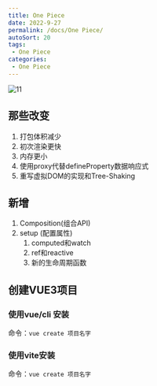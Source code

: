 ```yaml
---
title: One Piece
date: 2022-9-27
permalink: /docs/One Piece/
autoSort: 20
tags:
 - One Piece
categories: 
 - One Piece
---
```

![11](https://s1.ax1x.com/2022/09/30/xuJ228.png)
<!-- more -->
## 那些改变

1. 打包体积减少
2. 初次渲染更快
3. 内存更小
4. 使用proxy代替defineProperty数据响应式
5. 重写虚拟DOM的实现和Tree-Shaking

## 新增

1. Composition(组合API)
2. setup (配置属性)
   1. computed和watch
   2. ref和reactive
   3. 新的生命周期函数

## 创建VUE3项目

### 使用vue/cli 安装

命令：`vue create 项目名字`

### 使用vite安装

命令：`vue create 项目名字`
